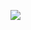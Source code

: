 ![](http://github-profile-summary-cards.vercel.app/api/cards/profile-details?username=maedakatoo&theme=buefy&title_color=#bd96dc)
